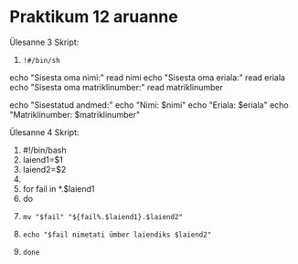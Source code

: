 # Praktikum 12 aruanne



Ülesanne 3 Skript:
1.     !#/bin/sh
echo "Sisesta oma nimi:"
read nimi
echo "Sisesta oma eriala:"
read eriala
echo "Sisesta oma matriklinumber:"
read matriklinumber

echo "Sisestatud andmed:"
echo "Nimi: $nimi"
echo "Eriala: $eriala"
echo "Matriklinumber: $matriklinumber" 

Ülesanne 4 Skript:
1. #!/bin/bash
2. laiend1=$1
3. laiend2=$2
4. 
5. for fail in *.$laiend1
6. do
7.     mv "$fail" "${fail%.$laiend1}.$laiend2"
8.     echo "$fail nimetati ümber laiendiks $laiend2"
9.     done

